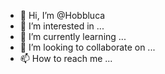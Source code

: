 - 👋 Hi, I’m @Hobbluca
- 👀 I’m interested in ...
- 🌱 I’m currently learning ...
- 💞️ I’m looking to collaborate on ...
- 📫 How to reach me ...

<!---
Hobbluca/Hobbluca is a ✨ special ✨ repository because its `README.md` (this file) appears on your GitHub profile.
You can click the Preview link to take a look at your changes.
--->
